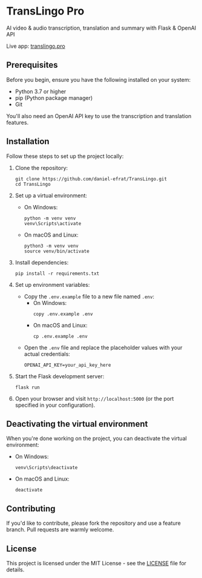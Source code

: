 # TransLingo Pro

AI video & audio transcription, translation and summary with Flask & OpenAI API

Live app: [translingo.pro](https://www.translingo.pro)

## Prerequisites

Before you begin, ensure you have the following installed on your system:
- Python 3.7 or higher
- pip (Python package manager)
- Git

You'll also need an OpenAI API key to use the transcription and translation features.

## Installation

Follow these steps to set up the project locally:

1. Clone the repository:
   ```
   git clone https://github.com/daniel-efrat/TransLingo.git
   cd TransLingo
   ```

2. Set up a virtual environment:

   - On Windows:
     ```
     python -m venv venv
     venv\Scripts\activate
     ```

   - On macOS and Linux:
     ```
     python3 -m venv venv
     source venv/bin/activate
     ```

3. Install dependencies:
   ```
   pip install -r requirements.txt
   ```

4. Set up environment variables:
   - Copy the `.env.example` file to a new file named `.env`:
     - On Windows:
       ```
       copy .env.example .env
       ```
     - On macOS and Linux:
       ```
       cp .env.example .env
       ```
   - Open the `.env` file and replace the placeholder values with your actual credentials:
     ```
     OPENAI_API_KEY=your_api_key_here
     ```

5. Start the Flask development server:
   ```
   flask run
   ```

6. Open your browser and visit `http://localhost:5000` (or the port specified in your configuration).

## Deactivating the virtual environment

When you're done working on the project, you can deactivate the virtual environment:

- On Windows:
  ```
  venv\Scripts\deactivate
  ```

- On macOS and Linux:
  ```
  deactivate
  ```

## Contributing

If you'd like to contribute, please fork the repository and use a feature branch. Pull requests are warmly welcome.

## License

This project is licensed under the MIT License - see the [LICENSE](LICENSE) file for details.